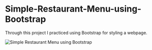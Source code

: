 # Simple-Restaurant-Menu-using-Bootstrap

Through this project I practiced using Bootstrap for styling a webpage.

![Simple Restaurant Menu using Bootstrap](https://user-images.githubusercontent.com/112181040/203384537-d62ade08-dbd5-464c-9eb7-8e8cf3885131.png)
